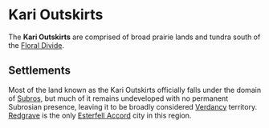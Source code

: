 # Kari Outskirts

The **Kari Outskirts** are comprised of broad prairie lands and tundra south of the [Floral Divide](floral-divide.md).

## Settlements

Most of the land known as the Kari Outskirts officially falls under the domain of [Subros](../../../ch-2-people-of-mote/societies/subros/), but much of it remains undeveloped with no permanent Subrosian presence, leaving it to be broadly considered [Verdancy](../../../ch-2-people-of-mote/societies/verdancy/) territory. [Redgrave](../../../ch-2-people-of-mote/societies/esterfell-accord/redgrave.md) is the only [Esterfell Accord](../../../ch-2-people-of-mote/societies/esterfell-accord/) city in this region.
